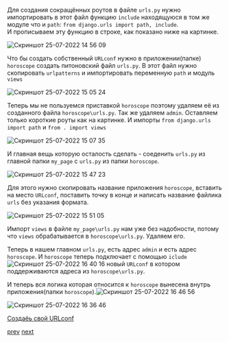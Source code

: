 Для создания сокращённых роутов в файле `urls.py` нужно импортировать в этот файл функцию `include` находящуюся в том же модуле что и `path`: `from django.urls import path, include`. <br>
И прописываем эту функцию в строке, как показано ниже на картинке.

![Скриншот 25-07-2022 14 56 09](https://user-images.githubusercontent.com/84935915/180772285-d6f86d86-894f-4677-b956-5c76b4170c04.png)

Что бы создать собственный `URLconf` нужно в приложении(папке) `horoscope` создать питоновский файл `urls.py`.
В этот файл нужно скопировать `urlpatterns` и импортировать переменную `path` и модуль `views`

![Скриншот 25-07-2022 15 05 24](https://user-images.githubusercontent.com/84935915/180773826-460fa084-0374-4520-8374-1412791c2c47.png)

Теперь мы не пользуемся приставкой `horoscope` поэтому удаляем её из созданного файла `horoscope\urls.py`. Так же удаляем `admin`.
Оставляем только короткие роуты как на картинке. И импорты `from django.urls import path` и `from . import views`

![Скриншот 25-07-2022 15 07 35](https://user-images.githubusercontent.com/84935915/180774179-b9d69028-0b4d-4465-b6a8-04aed0b3b78f.png)

И главная вещь которую осталость сделать - соеденить `urls.py` из главной папки `my_page` с `urls.py` из папки `horoscope`.

![Скриншот 25-07-2022 15 47 23](https://user-images.githubusercontent.com/84935915/180780851-252d5b3d-0a51-49a3-9102-ca47a2ebe280.png)

Для этого нужно скопировать название приложения `horoscope`, вставить на место `URLconf`, поставить точку в конце и написать название файлика `urls` без указания формата. 

![Скриншот 25-07-2022 15 51 05](https://user-images.githubusercontent.com/84935915/180781500-2dae77f0-12f5-4316-ab8c-6a803cd29424.png)

Импорт `views` в файле `my_page\urls.py` нам уже без надобности, потому что `views` обрабатывается в `horoscope\urls.py`. Удаляем его.

Теперь в нашем главном `urls.py`, есть адрес `admin` и есть адрес `horoscope`. И `horoscope` теперь подключает с помощью `iclude`![Скриншот 25-07-2022 16 40 16](https://user-images.githubusercontent.com/84935915/180791127-800e1874-ec31-4637-930f-9580060d239d.png) новый `URLconf` в котором поддерживаются адреса из `horoscope\urls.py`. 

И теперь вся логика которая относится к `horoscope` вынесена внутрь приложения(папки `horoscope`).![Скриншот 25-07-2022 16 46 56](https://user-images.githubusercontent.com/84935915/180792640-86d11646-d118-4a08-b1ef-d98e8082c19d.png)



![Скриншот 25-07-2022 16 36 46](https://user-images.githubusercontent.com/84935915/180790422-35e951f7-9d06-42a9-98c6-69ff1241476c.png)

[Создаёь свой URLconf](https://cloud.mail.ru/public/Jrt5/SjrufgAxX/%5BSW.BAND%5D%202.%20URLs%20и%20VIews/4.%20Создаем%20собственный%20URLconf)

[prev]() [next]()
